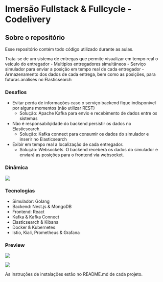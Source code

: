 # Imersão Fullstack & Fullcycle - Codelivery

## Sobre o repositório
Esse repositório contém todo código utilizado durante as aulas.

Trata-se de um sistema de entregas que permite visualizar em tempo real o veiculo do entregador
    - Multiplos entregadores simultâneos
    - Serviço simulador para enviar a posição em tempo real de cada entregador
    - Armazenamento dos dados de cada entrega, bem como as posições, para futuras análises no Elasticsearch


### Desafios
- Evitar perda de informações caso o serviço backend fique indisponivel por alguns momentos (não utilizar REST)
  -  Solução: Apache Kafka para envio e recebimento de dados entre os sistemas
- Não é responsabilçidade do backend persistir os dados no Elasticsearch.
  - Solução: Kafka connect para consumir os dados do simulador e inserir no Elasticsearch
- Exibir em tempo real a localização de cada entregador.
  - Solução: Websockets. O backend receberá os dados do simulador e enviará as posições para o frontend via websocket.
       

### Dinâmica
![](https://33333.cdn.cke-cs.com/kSW7V9NHUXugvhoQeFaf/images/e9c977e30784af3e78254546f7cba211e226010e72bc9633.png)
    

### Tecnologias
* Simulador: Golang
* Backend: Nest.js & MongoDB
* Frontend: React
* Kafka & Kafka Connect
* Elasticsearch & Kibana
* Docker & Kubernetes
* Istio, Kiali, Prometheus & Grafana

### Preview
![](https://33333.cdn.cke-cs.com/kSW7V9NHUXugvhoQeFaf/images/c8f64eca647ec210bbded2300b25fa3ac9adad1d8fc01cbf.png)

![](https://33333.cdn.cke-cs.com/kSW7V9NHUXugvhoQeFaf/images/cf228af6f4bcc900883648eac398cc096b92dcded9dc28ce.png)

As instruções de instalações estão no README.md de cada projeto.
